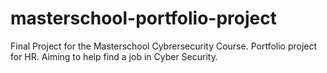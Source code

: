 # masterschool-portfolio-project
Final Project for the Masterschool Cybrersecurity Course. Portfolio project for HR. Aiming to help find a job in Cyber Security.
